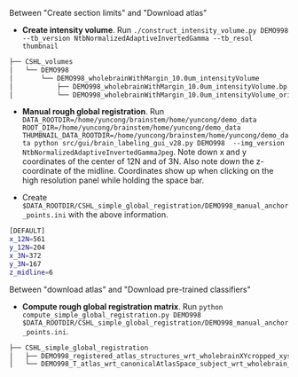 Between "Create section limits" and "Download atlas"

- **Create intensity volume**. 
Run `./construct_intensity_volume.py DEMO998 --tb_version NtbNormalizedAdaptiveInvertedGamma --tb_resol thumbnail`

```bash
├── CSHL_volumes
│   └── DEMO998
│       └── DEMO998_wholebrainWithMargin_10.0um_intensityVolume
│           ├── DEMO998_wholebrainWithMargin_10.0um_intensityVolume.bp
│           └── DEMO998_wholebrainWithMargin_10.0um_intensityVolume_origin_wrt_wholebrain.txt
```

- **Manual rough global registration**. 
Run `DATA_ROOTDIR=/home/yuncong/brainstem/home/yuncong/demo_data ROOT_DIR=/home/yuncong/brainstem/home/yuncong/demo_data 
THUMBNAIL_DATA_ROOTDIR=/home/yuncong/brainstem/home/yuncong/demo_data python src/gui/brain_labeling_gui_v28.py DEMO998 
--img_version NtbNormalizedAdaptiveInvertedGammaJpeg`. 
Note down x and y coordinates of the center of 12N and of 3N. Also note down the z-coordinate of the midline. Coordinates 
show up when clicking on the high resolution panel while holding the space bar.

- Create `$DATA_ROOTDIR/CSHL_simple_global_registration/DEMO998_manual_anchor_points.ini` with the above information.

```bash
[DEFAULT]
x_12N=561
y_12N=204
x_3N=372
y_3N=167
z_midline=6
```

Between "download atlas" and "Download pre-trained classifiers"

- **Compute rough global registration matrix**. Run `python compute_simple_global_registration.py DEMO998 $DATA_ROOTDIR/CSHL_simple_global_registration/DEMO998_manual_anchor_points.ini`.

```bash
├── CSHL_simple_global_registration
│   ├── DEMO998_registered_atlas_structures_wrt_wholebrainXYcropped_xysecTwoCorners.json
│   └── DEMO998_T_atlas_wrt_canonicalAtlasSpace_subject_wrt_wholebrain_atlasResol.txt
